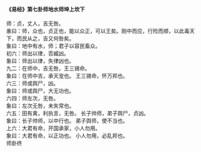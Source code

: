 <font face=微软雅黑>

#### 《易经》第七卦师地水师坤上坎下   

师：贞，丈人，吉无咎。   
彖曰：师，众也，贞正也，能以众正，可以王矣。刚中而应，行险而顺，以此毒天下，而民从之，吉又何咎矣。   
象曰：地中有水，师；君子以容民畜众。   
初六：师出以律，否臧凶。   
象曰：师出以律，失律凶也。   
九二：在师中，吉无咎，王三锡命。   
象曰：在师中吉，承天宠也。 王三锡命，怀万邦也。   
六三：师或舆尸，凶。   
象曰：师或舆尸，大无功也。   
六四：师左次，无咎。   
象曰：左次无咎，未失常也。   
六五：田有禽，利执言，无咎。 长子帅师，弟子舆尸，贞凶。   
象曰：长子帅师，以中行也。 弟子舆师，使不当也。   
上六：大君有命，开国承家，小人勿用。   
象曰：大君有命，以正功也。 小人勿用，必乱邦也。   
师卦终   

</font>
